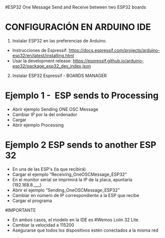 
#ESP32 One Message Send and Receive between two ESP32 boards

# CONFIGURACIÓN EN ARDUINO IDE
1. Instalar ESP32 en las preferencias de Arduino.
- Instrucciones de Espressif: https://docs.espressif.com/projects/arduino-esp32/en/latest/installing.html
- Usar la development release: https://espressif.github.io/arduino-esp32/package_esp32_dev_index.json

2. Instalar ESP32 Espressif - BOARDS MANAGER

# Ejemplo 1 -  ESP sends to Processing
- Abrir ejemplo Sending ONE OSC Message
- Cambiar IP por la del ordenador
- Cargar
- Abrir ejemplo Processing 

# Ejemplo 2 ESP sends to another ESP 32
- En una de las ESP's (la que recibirá)
- Cargar el ejemplo “Receiving_OneOSCMessage_ESP32”
- En el monitor serial se imprimirá la IP de la placa, apuntarla (192.168.8.___)
- Abrir el ejemplo  “Sending_OneOSCMessage_ESP32”
- Cambiar en número de IP correspondiente a la ESP que recibe
- Cargar el programa
 

#IMPORTANTE
- En ambos casos, el modelo en la IDE es #Wemos Lolin 32 Lite.
- Cambiar la velocidad a 115200
- Asegurarse que todos los dispositivos estén conectados a la misma red
